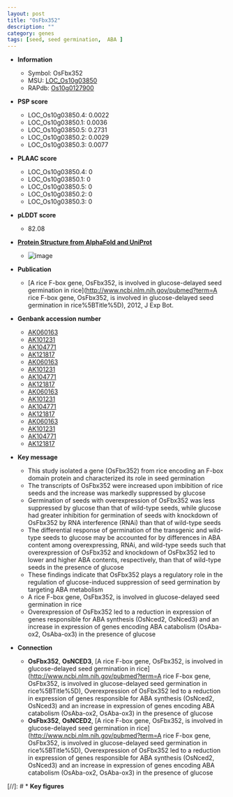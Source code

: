 ```yaml
---
layout: post
title: "OsFbx352"
description: ""
category: genes
tags: [seed, seed germination,  ABA ]
---
```


* **Information**  
    + Symbol: OsFbx352  
    + MSU: [LOC_Os10g03850](http://rice.plantbiology.msu.edu/cgi-bin/ORF_infopage.cgi?orf=LOC_Os10g03850)  
    + RAPdb: [Os10g0127900](http://rapdb.dna.affrc.go.jp/viewer/gbrowse_details/irgsp1?name=Os10g0127900)  

* **PSP score**  
    + LOC_Os10g03850.4: 0.0022 
    + LOC_Os10g03850.1: 0.0036 
    + LOC_Os10g03850.5: 0.2731 
    + LOC_Os10g03850.2: 0.0029 
    + LOC_Os10g03850.3: 0.0077 

* **PLAAC score**  
    + LOC_Os10g03850.4: 0 
    + LOC_Os10g03850.1: 0 
    + LOC_Os10g03850.5: 0 
    + LOC_Os10g03850.2: 0 
    + LOC_Os10g03850.3: 0 

* **pLDDT score**
    + 82.08

* **[Protein Structure from AlphaFold and UniProt](https://www.uniprot.org/uniprotkb/Q33B97/entry#structure)**
    + ![image](https://ricepsp.github.io/images/Q3/AF-Q33B97-F1.png)

* **Publication**  
    + [A rice F-box gene, OsFbx352, is involved in glucose-delayed seed germination in rice](http://www.ncbi.nlm.nih.gov/pubmed?term=A rice F-box gene, OsFbx352, is involved in glucose-delayed seed germination in rice%5BTitle%5D), 2012, J Exp Bot.

* **Genbank accession number**  
    + [AK060163](http://www.ncbi.nlm.nih.gov/nuccore/AK060163)
    + [AK101231](http://www.ncbi.nlm.nih.gov/nuccore/AK101231)
    + [AK104771](http://www.ncbi.nlm.nih.gov/nuccore/AK104771)
    + [AK121817](http://www.ncbi.nlm.nih.gov/nuccore/AK121817)
    + [AK060163](http://www.ncbi.nlm.nih.gov/nuccore/AK060163)
    + [AK101231](http://www.ncbi.nlm.nih.gov/nuccore/AK101231)
    + [AK104771](http://www.ncbi.nlm.nih.gov/nuccore/AK104771)
    + [AK121817](http://www.ncbi.nlm.nih.gov/nuccore/AK121817)
    + [AK060163](http://www.ncbi.nlm.nih.gov/nuccore/AK060163)
    + [AK101231](http://www.ncbi.nlm.nih.gov/nuccore/AK101231)
    + [AK104771](http://www.ncbi.nlm.nih.gov/nuccore/AK104771)
    + [AK121817](http://www.ncbi.nlm.nih.gov/nuccore/AK121817)
    + [AK060163](http://www.ncbi.nlm.nih.gov/nuccore/AK060163)
    + [AK101231](http://www.ncbi.nlm.nih.gov/nuccore/AK101231)
    + [AK104771](http://www.ncbi.nlm.nih.gov/nuccore/AK104771)
    + [AK121817](http://www.ncbi.nlm.nih.gov/nuccore/AK121817)

* **Key message**  
    + This study isolated a gene (OsFbx352) from rice encoding an F-box domain protein and characterized its role in seed germination
    + The transcripts of OsFbx352 were increased upon imbibition of rice seeds and the increase was markedly suppressed by glucose
    + Germination of seeds with overexpression of OsFbx352 was less suppressed by glucose than that of wild-type seeds, while glucose had greater inhibition for germination of seeds with knockdown of OsFbx352 by RNA interference (RNAi) than that of wild-type seeds
    + The differential response of germination of the transgenic and wild-type seeds to glucose may be accounted for by differences in ABA content among overexpressing, RNAi, and wild-type seeds such that overexpression of OsFbx352 and knockdown of OsFbx352 led to lower and higher ABA contents, respectively, than that of wild-type seeds in the presence of glucose
    + These findings indicate that OsFbx352 plays a regulatory role in the regulation of glucose-induced suppression of seed germination by targeting ABA metabolism
    + A rice F-box gene, OsFbx352, is involved in glucose-delayed seed germination in rice
    + Overexpression of OsFbx352 led to a reduction in expression of genes responsible for ABA synthesis (OsNced2, OsNced3) and an increase in expression of genes encoding ABA catabolism (OsAba-ox2, OsAba-ox3) in the presence of glucose

* **Connection**  
    + __OsFbx352__, __OsNCED3__, [A rice F-box gene, OsFbx352, is involved in glucose-delayed seed germination in rice](http://www.ncbi.nlm.nih.gov/pubmed?term=A rice F-box gene, OsFbx352, is involved in glucose-delayed seed germination in rice%5BTitle%5D), Overexpression of OsFbx352 led to a reduction in expression of genes responsible for ABA synthesis (OsNced2, OsNced3) and an increase in expression of genes encoding ABA catabolism (OsAba-ox2, OsAba-ox3) in the presence of glucose
    + __OsFbx352__, __OsNCED2__, [A rice F-box gene, OsFbx352, is involved in glucose-delayed seed germination in rice](http://www.ncbi.nlm.nih.gov/pubmed?term=A rice F-box gene, OsFbx352, is involved in glucose-delayed seed germination in rice%5BTitle%5D), Overexpression of OsFbx352 led to a reduction in expression of genes responsible for ABA synthesis (OsNced2, OsNced3) and an increase in expression of genes encoding ABA catabolism (OsAba-ox2, OsAba-ox3) in the presence of glucose

[//]: # * **Key figures**  


